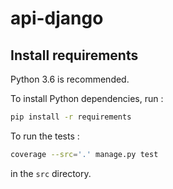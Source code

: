 api-django
==========

Install requirements
--------------------

Python 3.6 is recommended.

To install Python dependencies, run :

```bash
pip install -r requirements
```

To run the tests :

```bash
coverage --src='.' manage.py test
```

in the `src` directory.